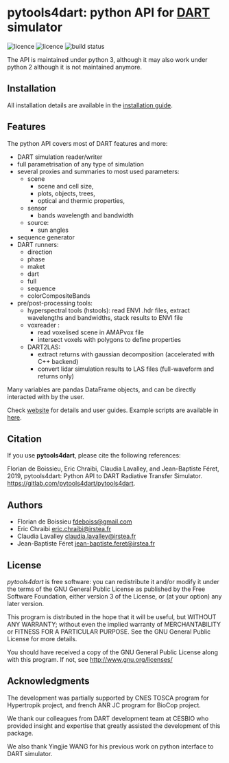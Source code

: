 # pytools4dart: python API for [DART](http://www.cesbio.ups-tlse.fr/dart/index.php#/) simulator

![licence](https://img.shields.io/badge/Licence-GPL--3-blue.svg)
![licence](https://img.shields.io/badge/Python-3-blue.svg)
![build status](https://gitlab.com/pytools4dart/pytools4dart/badges/master/pipeline.svg)

The API is maintained under python 3, although it may also work under python 2 although it is not maintained anymore.

## Installation

All installation details are available in the 
[installation guide](https://pytools4dart.gitlab.io/pytools4dart/docs/user_guides/00_installation/).

## Features

The python API covers most of DART features and more:

- DART simulation reader/writer
- full parametrisation of any type of simulation
- several proxies and summaries to most used parameters:
    - scene 
        - scene and cell size, 
        - plots, objects, trees, 
        - optical and thermic properties,
    - sensor
        - bands wavelength and bandwidth
    - source:
        - sun angles
- sequence generator
- DART runners:
    - direction
    - phase
    - maket
    - dart
    - full
    - sequence
    - colorCompositeBands
- pre/post-processing tools:
    - hyperspectral tools (hstools): read ENVI .hdr files, extract wavelengths and bandwidths, stack results to ENVI file
    - voxreader :
        - read voxelised scene in AMAPvox file
        - intersect voxels with polygons to define properties
    - DART2LAS: 
        - extract returns with gaussian decomposition (accelerated with C++ backend)
        - convert lidar simulation results to LAS files (full-waveform and returns only)
        
Many variables are pandas DataFrame objects, and can be directly 
interacted with by the user.        

Check [website](https://pytools4dart.gitlab.io/pytools4dart) for details and user guides.
Example scripts are available in [here](https://gitlab.com/pytools4dart/pytools4dart/pytools4dart/examples).

## Citation

If you use __pytools4dart__, please cite the following references:

Florian de Boissieu, Eric Chraibi, Claudia Lavalley, and Jean-Baptiste Féret, 2019, 
pytools4dart: Python API to DART Radiative Transfer Simulator. https://gitlab.com/pytools4dart/pytools4dart.


## Authors

- Florian de Boissieu <fdeboiss@gmail.com>
- Eric Chraibi <eric.chraibi@irstea.fr>
- Claudia Lavalley <claudia.lavalley@irstea.fr>
- Jean-Baptiste Féret <jean-baptiste.feret@irstea.fr>

## License

*pytools4dart* is free software: you can redistribute it and/or modify
it under the terms of the GNU General Public License as published by
the Free Software Foundation, either version 3 of the License, or
(at your option) any later version.

This program is distributed in the hope that it will be useful,
but WITHOUT ANY WARRANTY; without even the implied warranty of
MERCHANTABILITY or FITNESS FOR A PARTICULAR PURPOSE.  See the
GNU General Public License for more details.

You should have received a copy of the GNU General Public License
along with this program.  If not, see <http://www.gnu.org/licenses/>

## Acknowledgments

The development was partially supported by CNES TOSCA program for Hypertropik project,
and french ANR JC program for BioCop project. 

We thank our colleagues from DART development team at CESBIO
who provided insight and expertise
that greatly assisted the development of this package.

We also thank Yingjie WANG for his previous work on python interface to DART simulator. 
